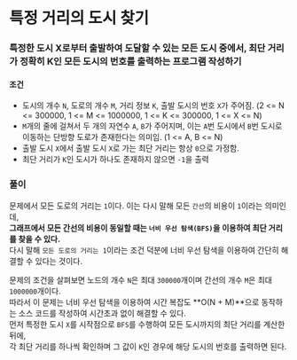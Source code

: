 # 특정 거리의 도시 찾기
### 특정한 도시 X로부터 출발하여 도달할 수 있는 모든 도시 중에서, 최단 거리가 정확히 K인 모든 도시의 번호를 출력하는 프로그램 작성하기
#### 조건
- 도시의 개수 ```N```, 도로의 개수 ```M```, 거리 정보 ```K```, 출발 도시의 번호 ```X```가 주어짐.
  (2 <= N <= 300000, 1 <= M <= 1000000, 1 <= K <= 300000, 1 <= X <= N)
- ```M```개의 줄에 걸쳐서 두 개의 자연수 ```A```, ```B```가 주어지며, 이는 ```A```번 도시에서 ```B```번 도시로 이동하는 단방향 도로가 존재한다는 의미임.
  (1 <= A, B <= N)
- 출발 도시 ```X```에서 출발 도시 ```X```로 가는 최단 거리는 항상 ```0```으로 가정함.
- 최단 거리가 ```K```인 도시가 하나도 존재하지 않으면 ```-1```을 출력
### 풀이
문제에서 모든 도로의 거리는 ```1```이다. 이는 다시 말해 모든 ```간선```의 비용이 ```1```이라는 의미인데,  
**그래프에서 모든 간선의 비용이 동일할 때는 ```너비 우선 탐색(BFS)```을 이용하여 최단 거리를 찾을 수 있다.**  
다시 말해 ```모든 도로의 거리는 1```이라는 조건 덕분에 너비 우선 탐색을 이용하여 간단히 해결할 수 있다는 것이다.  

문제의 조건을 살펴보면 노드의 개수 ```N```은 최대 ```300000```개이며 간선의 개수 ```M```은 최대 ```1000000```개이다.  
따라서 이 문제는 너비 우선 탐색을 이용하여 시간 복잡도 **O(N + M)**으로 동작하는 소스 코드를 작성하여 시간초과 없이 해결할 수 있다.  
먼저 특정한 도시 ```X```를 시작점으로 ```BFS```를 수행하여 모든 도시까지의 최단 거리를 계산한 뒤에,  
각 최단 거리를 하나씩 확인하며 그 값이 ```K```인 경우에 해당 도시의 번호를 출력하면 된다.
